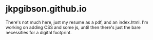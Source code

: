 # jkpgibson.github.io
There's not much here, just my resume as a pdf, and an index.html. I'm working on adding CSS and some js, until then there's just the bare necessities for a digital footprint.
